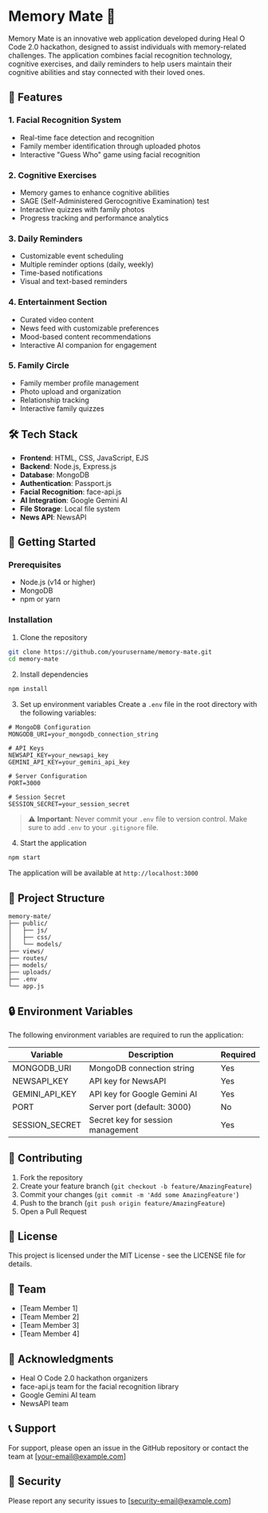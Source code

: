 ﻿# Memory Mate 🧠

Memory Mate is an innovative web application developed during Heal O Code 2.0 hackathon, designed to assist individuals with memory-related challenges. The application combines facial recognition technology, cognitive exercises, and daily reminders to help users maintain their cognitive abilities and stay connected with their loved ones.

## 🌟 Features

### 1. Facial Recognition System
- Real-time face detection and recognition
- Family member identification through uploaded photos
- Interactive "Guess Who" game using facial recognition

### 2. Cognitive Exercises
- Memory games to enhance cognitive abilities
- SAGE (Self-Administered Gerocognitive Examination) test
- Interactive quizzes with family photos
- Progress tracking and performance analytics

### 3. Daily Reminders
- Customizable event scheduling
- Multiple reminder options (daily, weekly)
- Time-based notifications
- Visual and text-based reminders

### 4. Entertainment Section
- Curated video content
- News feed with customizable preferences
- Mood-based content recommendations
- Interactive AI companion for engagement

### 5. Family Circle
- Family member profile management
- Photo upload and organization
- Relationship tracking
- Interactive family quizzes

## 🛠️ Tech Stack

- **Frontend**: HTML, CSS, JavaScript, EJS
- **Backend**: Node.js, Express.js
- **Database**: MongoDB
- **Authentication**: Passport.js
- **Facial Recognition**: face-api.js
- **AI Integration**: Google Gemini AI
- **File Storage**: Local file system
- **News API**: NewsAPI

## 🚀 Getting Started

### Prerequisites
- Node.js (v14 or higher)
- MongoDB
- npm or yarn

### Installation

1. Clone the repository
```bash
git clone https://github.com/yourusername/memory-mate.git
cd memory-mate
```

2. Install dependencies
```bash
npm install
```

3. Set up environment variables
Create a `.env` file in the root directory with the following variables:
```env
# MongoDB Configuration
MONGODB_URI=your_mongodb_connection_string

# API Keys
NEWSAPI_KEY=your_newsapi_key
GEMINI_API_KEY=your_gemini_api_key

# Server Configuration
PORT=3000

# Session Secret
SESSION_SECRET=your_session_secret
```

> ⚠️ **Important**: Never commit your `.env` file to version control. Make sure to add `.env` to your `.gitignore` file.

4. Start the application
```bash
npm start
```

The application will be available at `http://localhost:3000`

## 📁 Project Structure

```
memory-mate/
├── public/
│   ├── js/
│   ├── css/
│   └── models/
├── views/
├── routes/
├── models/
├── uploads/
├── .env
└── app.js
```

## 🔒 Environment Variables

The following environment variables are required to run the application:

| Variable | Description | Required |
|----------|-------------|----------|
| MONGODB_URI | MongoDB connection string | Yes |
| NEWSAPI_KEY | API key for NewsAPI | Yes |
| GEMINI_API_KEY | API key for Google Gemini AI | Yes |
| PORT | Server port (default: 3000) | No |
| SESSION_SECRET | Secret key for session management | Yes |

## 🤝 Contributing

1. Fork the repository
2. Create your feature branch (`git checkout -b feature/AmazingFeature`)
3. Commit your changes (`git commit -m 'Add some AmazingFeature'`)
4. Push to the branch (`git push origin feature/AmazingFeature`)
5. Open a Pull Request

## 📝 License

This project is licensed under the MIT License - see the LICENSE file for details.

## 👥 Team

- [Team Member 1]
- [Team Member 2]
- [Team Member 3]
- [Team Member 4]

## 🙏 Acknowledgments

- Heal O Code 2.0 hackathon organizers
- face-api.js team for the facial recognition library
- Google Gemini AI team
- NewsAPI team

## 📞 Support

For support, please open an issue in the GitHub repository or contact the team at [your-email@example.com]

## 🔐 Security

Please report any security issues to [security-email@example.com]